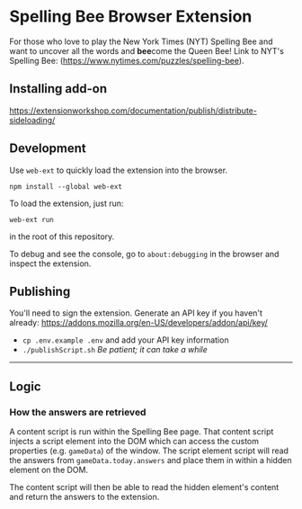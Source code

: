 # Spelling Bee Browser Extension
For those who love to play the New York Times (NYT) Spelling Bee and want to uncover all the words and **bee**come the Queen Bee!
Link to NYT's Spelling Bee: (https://www.nytimes.com/puzzles/spelling-bee).

## Installing add-on
https://extensionworkshop.com/documentation/publish/distribute-sideloading/
## Development
Use `web-ext` to quickly load the extension into the browser.
```
npm install --global web-ext
```

To load the extension, just run:
```
web-ext run
```
in the root of this repository.

To debug and see the console, go to `about:debugging` in the browser and inspect the extension.

## Publishing
You'll need to sign the extension.
Generate an API key if you haven't already: https://addons.mozilla.org/en-US/developers/addon/api/key/
* `cp .env.example .env` and add your API key information
* `./publishScript.sh` _Be patient; it can take a while_

----
## Logic
### How the answers are retrieved
A content script is run within the Spelling Bee page. That content script injects a script element into the
DOM which can access the custom properties (e.g. `gameData`) of the window. The script element script will read the
answers from `gameData.today.answers` and place them in within a hidden element on the DOM.

The content script will then be able to read the hidden element's content and return the answers to the extension.
  